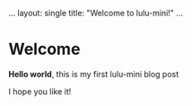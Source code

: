 ...
layout: single
title: "Welcome to lulu-mini!"
...

# Welcome

**Hello world**, this is my first lulu-mini blog post

I hope you like it!
